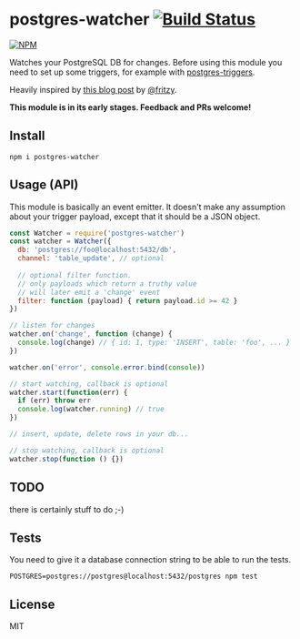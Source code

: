 # postgres-watcher [![Build Status](https://travis-ci.org/klaemo/postgres-watcher.svg)](https://travis-ci.org/klaemo/postgres-watcher)
[![NPM](https://nodei.co/npm/postgres-watcher.png)](https://nodei.co/npm/postgres-watcher/)

Watches your PostgreSQL DB for changes. Before using this module you need to set up some triggers, for example with [postgres-triggers](https://www.npmjs.com/package/postgres-triggers).

Heavily inspired by [this blog post](https://blog.andyet.com/2015/04/06/postgres-pubsub-with-json) by [@fritzy](https://github.com/fritzy).

**This module is in its early stages. Feedback and PRs welcome!**

## Install

```
npm i postgres-watcher
```

## Usage (API)

This module is basically an event emitter. It doesn't make any assumption about your trigger payload, except that it should be a JSON object.

```javascript
const Watcher = require('postgres-watcher')
const watcher = Watcher({
  db: 'postgres://foo@localhost:5432/db',
  channel: 'table_update', // optional
  
  // optional filter function.
  // only payloads which return a truthy value 
  // will later emit a 'change' event
  filter: function (payload) { return payload.id >= 42 }
})

// listen for changes
watcher.on('change', function (change) {
  console.log(change) // { id: 1, type: 'INSERT', table: 'foo', ... }
})

watcher.on('error', console.error.bind(console))

// start watching, callback is optional
watcher.start(function(err) {
  if (err) throw err
  console.log(watcher.running) // true
})

// insert, update, delete rows in your db...

// stop watching, callback is optional
watcher.stop(function () {})
```

## TODO

there is certainly stuff to do ;-)

## Tests

You need to give it a database connection string to be able to run the tests.
```
POSTGRES=postgres://postgres@localhost:5432/postgres npm test
```

## License
MIT
